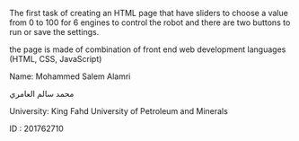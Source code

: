 The first task of creating an HTML page that have sliders to choose 
a value from 0 to 100 for 6 engines to control the robot 
and there are two buttons to run or save the settings. 

the page is made of combination of front end web development languages (HTML, CSS, JavaScript)


Name: Mohammed Salem Alamri 

محمد سالم العامري 

University: King Fahd University of Petroleum and Minerals 

ID : 201762710

